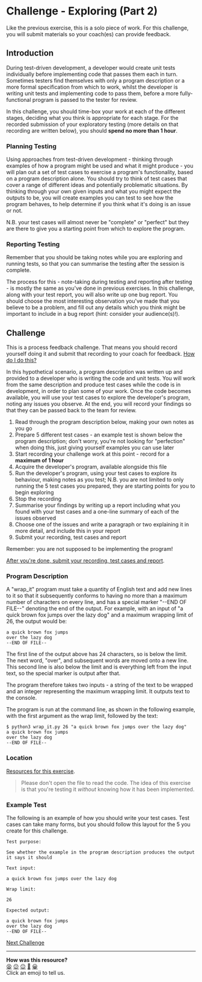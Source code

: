 # Challenge - Exploring (Part 2)

Like the previous exercise, this is a solo piece of work. For this challenge,
you will submit materials so your coach(es) can provide feedback.

## Introduction

During test-driven development, a developer would create unit tests individually
before implementing code that passes them each in turn. Sometimes testers find
themselves with only a program description or a more formal specification from
which to work, whilst the developer is writing unit tests and implementing code
to pass them, before a more fully-functional program is passed to the tester for
review.

In this challenge, you should time-box your work at each of the different
stages, deciding what you think is appropriate for each stage. For the recorded
submission of your exploratory testing (more details on that recording are
written below), you should **spend no more than 1 hour**.

### Planning Testing

Using approaches from test-driven development - thinking through examples of how
a program might be used and what it might produce - you will plan out a set of
test cases to exercise a program's functionality, based on a program description
alone. You should try to think of test cases that cover a range of different
ideas and potentially problematic situations. By thinking through your own given
inputs and what you might expect the outputs to be, you will create examples you
can test to see how the program behaves, to help determine if you think what
it's doing is an issue or not.

N.B. your test cases will almost never be "complete" or "perfect" but they are
there to give you a starting point from which to explore the program.

### Reporting Testing

Remember that you should be taking notes while you are exploring and running
tests, so that you can summarise the testing after the session is complete.

The process for this - note-taking during testing and reporting after testing -
is mostly the same as you've done in previous exercises. In this challenge,
along with your test report, you will also write up one bug report. You should
choose the most interesting observation you've made that you believe to be a
problem, and fill out any details which you think might be important to include
in a bug report (hint: consider your audience(s)!).

## Challenge

This is a process feedback challenge. That means you should record yourself
doing it and submit that recording to your coach for feedback. [How do I do
this?](../pills/process_feedback_challenges.md)

In this hypothetical scenario, a program description was written up and provided
to a developer who is writing the code and unit tests. You will work from the
same description and produce test cases while the code is in development, in
order to plan some of your work. Once the code becomes available, you will use
your test cases to explore the developer's program, noting any issues you
observe. At the end, you will record your findings so that they can be passed
back to the team for review.

1. Read through the program description below, making your own notes as you go
2. Prepare 5 different test cases - an example test is shown below the program
   description; don't worry, you're not looking for "perfection" when doing
   this, just giving yourself examples you can use later
3. Start recording your challenge work at this point - record for a **maximum of
   1 hour**
4. Acquire the developer's program, available alongside this file
5. Run the developer's program, using your test cases to explore its behaviour,
   making notes as you test; N.B. you are not limited to only running the 5 test
   cases you prepared, they are starting points for you to begin exploring
6. Stop the recording
7. Summarise your findings by writing up a report including what you found with
   your test cases and a one-line summary of each of the issues observed
8. Choose one of the issues and write a paragraph or two explaining it in more
   detail, and include this in your report
9. Submit your recording, test cases and report

Remember: you are not supposed to be implementing the program!

[After you're done, submit your recording, test cases and
report](https://airtable.com/shrNFgNkPWr3d63Db?prefill_Item=itt_as01).

### Program Description

A "wrap_it" program must take a quantity of English text and add new lines to it
so that it subsequently conforms to having no more than a maximum number of
characters on every line, and has a special marker "--END OF FILE--" denoting
the end of the output. For example, with an input of "a quick brown fox jumps
over the lazy dog" and a maximum wrapping limit of 26, the output would be:

```
a quick brown fox jumps
over the lazy dog
--END OF FILE--
```

The first line of the output above has 24 characters, so is below the limit. The
next word, "over", and subsequent words are moved onto a new line. This second
line is also below the limit and is everything left from the input text, so the
special marker is output after that.

The program therefore takes two inputs - a string of the text to be wrapped and
an integer representing the maximum wrapping limit. It outputs text to the
console.

The program is run at the command line, as shown in the following example, with
the first argument as the wrap limit, followed by the text:

```
$ python3 wrap_it.py 26 "a quick brown fox jumps over the lazy dog"
a quick brown fox jumps
over the lazy dog
--END OF FILE--
```

### Location

[Resources for this exercise](05_resources).

> Please don't open the file to read the code. The idea of this exercise is that
> you're testing it _without_ knowing how it has been implemented.

### Example Test

The following is an example of how you should write your test cases. Test cases
can take many forms, but you should follow this layout for the 5 you create for
this challenge.

```
Test purpose:

See whether the example in the program description produces the output it says it should

Text input:

a quick brown fox jumps over the lazy dog

Wrap limit:

26

Expected output:

a quick brown fox jumps
over the lazy dog
--END OF FILE--
```

[Next Challenge](06_materials.md)

<!-- BEGIN GENERATED SECTION DO NOT EDIT -->

---

**How was this resource?**  
[😫](https://airtable.com/shrUJ3t7KLMqVRFKR?prefill_Repository=makersacademy%2Fintro-to-testing&prefill_File=phase2%2F05_solo_exploring_more.md&prefill_Sentiment=😫) [😕](https://airtable.com/shrUJ3t7KLMqVRFKR?prefill_Repository=makersacademy%2Fintro-to-testing&prefill_File=phase2%2F05_solo_exploring_more.md&prefill_Sentiment=😕) [😐](https://airtable.com/shrUJ3t7KLMqVRFKR?prefill_Repository=makersacademy%2Fintro-to-testing&prefill_File=phase2%2F05_solo_exploring_more.md&prefill_Sentiment=😐) [🙂](https://airtable.com/shrUJ3t7KLMqVRFKR?prefill_Repository=makersacademy%2Fintro-to-testing&prefill_File=phase2%2F05_solo_exploring_more.md&prefill_Sentiment=🙂) [😀](https://airtable.com/shrUJ3t7KLMqVRFKR?prefill_Repository=makersacademy%2Fintro-to-testing&prefill_File=phase2%2F05_solo_exploring_more.md&prefill_Sentiment=😀)  
Click an emoji to tell us.

<!-- END GENERATED SECTION DO NOT EDIT -->

